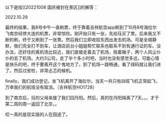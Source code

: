 以下是给[[20221008 国庆被封在景区]]的解答：

2022.10.29

最终的结果，我8号中午一直刷票，终于靠着吉祥航空app刷到了10月8号海拉尔飞南京经停大连的机票，非常惊险。刚开始只有一张，先给珏买了票。后来我又不断的刷，终于又刷到了一张票。然后我们立即收拾东西出发去机场。可是全城静默，我们完全打不到车，让酒店前台小姐姐帮忙联系也联系不到有通行证的车。没办法，还好住的离机场比较近，我们直接走着去了机场，拖着箱子，两个人风尘仆仆的去了机场。大约3公司，走了半个多小时吧，当时也没有感觉多远，可能心情是快乐的吧，终于要离开这个鬼地方了。到了机场一路畅通，看了绿码就让我们进了。然后过安检，非常忐忑的候机。

finally，我们成功登记，坐飞机离开了海拉尔。当天一共只有四班飞机正常起飞，万幸我们的航班没有取消。（吉祥航空HO1728）

到了南京后，珏的父母来接了我们回丹阳。然后，真的在丹阳隔离了7天。。。才于第二周的周一返回了北京。。

哎～真的是现实版的人在囧途了。